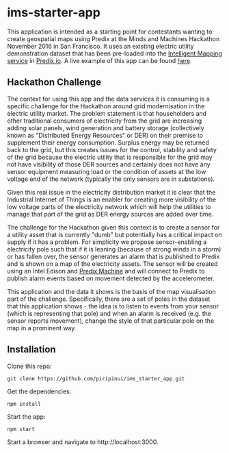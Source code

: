 # ims-starter-app

This application is intended as a starting point for contestants wanting to create geospatial maps using Predix at the Minds and Machines Hackathon November 2016 in San Francisco. It uses an existing electric utility demonstration dataset that has been pre-loaded into the [Intelligent Mapping service](https://www.predix.io/services/service.html?id=1846) in [Predix.io](https://www.predix.io/). A live example of this app can be found [here](https://imd-starter-app.run.aws-usw02-pr.ice.predix.io/).

## Hackathon Challenge

The context for using this app and the data services it is consuming is a specific challenge for the Hackathon around grid modernisation in the electric utility market. The problem statement is that householders and other traditional consumers of electricity from the grid are increasing adding solar panels, wind generation and battery storage (collectively known as "Distributed Energy Resources" or DER) on their premise to supplement their energy consumption. Surplus energy may be returned back to the grid, but this creates issues for the control, stability and safety of the grid because the electric utility that is responsible for the grid may not have visibility of those DER sources and certainly does not have any sensor equipment measuring load or the condition of assets at the low voltage end of the network (typically the only sensors are in substations).

Given this real issue in the electricity distribution market it is clear that the Industrial Internet of Things is an enabler for creating more visibility of the low voltage parts of the electricity network which will help the utilities to manage that part of the grid as DER energy sources are added over time.

The challenge for the Hackathon given this context is to create a sensor for a utility asset that is currently "dumb" but potentially has a critical impact on supply if it has a problem. For simplicity we propose sensor-enabling a electricity pole such that if it is leaning (because of strong winds in a storm) or has fallen over, the sensor generates an alarm that is published to Predix and is shown on a map of the electricity assets. The sensor will be created using an Intel Edison and [Predix Machine](https://www.predix.io/services/service.html?id=1185) and will connect to Predix to publish alarm events based on movement detected by the accelerometer.

This application and the data it shows is the basis of the map visualisation part of the challenge. Specifically, there are a set of poles in the dataset that this application shows - the idea is to listen to events from your sensor (which is representing that pole) and when an alarm is received (e.g. the sensor reports movement), change the style of that particular pole on the map in a prominent way.

## Installation
Clone this repo:

`git clone https://github.com/piripinui/ims_starter_app.git`

Get the dependencies:

`npm install`

Start the app:

`npm start`

Start a browser and navigate to http://localhost:3000.